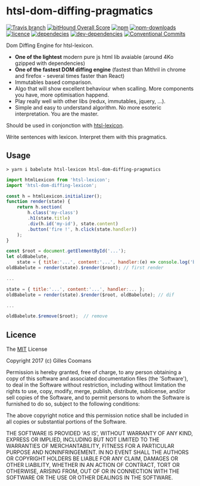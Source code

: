 # htsl-dom-diffing-pragmatics

[![Travis branch](https://img.shields.io/travis/nomocas/htsl-dom-diffing-pragmatics/master.svg)](https://travis-ci.org/nomocas/htsl-dom-diffing-pragmatics)
[![bitHound Overall Score](https://www.bithound.io/github/nomocas/htsl-dom-diffing-pragmatics/badges/score.svg)](https://www.bithound.io/github/nomocas/htsl-dom-diffing-pragmatics)
[![npm](https://img.shields.io/npm/v/htsl-dom-diffing-pragmatics.svg)]()
[![npm-downloads](https://img.shields.io/npm/dm/htsl-dom-diffing-pragmatics.svg)]()
[![licence](https://img.shields.io/npm/l/htsl-dom-diffing-pragmatics.svg)](https://spdx.org/licenses/MIT)
[![dependecies](https://img.shields.io/david/nomocas/htsl-dom-diffing-pragmatics.svg)]()
[![dev-dependencies](https://img.shields.io/david/dev/nomocas/htsl-dom-diffing-pragmatics.svg)]()
[![Conventional Commits](https://img.shields.io/badge/Conventional%20Commits-1.0.0-yellow.svg)](https://conventionalcommits.org)

Dom Diffing Engine for htsl-lexicon.

- __One of the lightest__ modern pure js html lib avaiable (around 4Ko gzipped with dependencies) 
- __One of the fastest DOM diffing engine__ (fastest than Mithril in chrome and firefox - several times faster than React)
- Immutables based comparison. 
- Algo that will show excellent behaviour when scalling. More components you have, more optimisation happend.
- Play really well with other libs (redux, immutables, jquery, ...).
- Simple and easy to understand algorithm. No more esoteric interpretation. You are the master.


Should be used in conjonction with [htsl-lexicon](https://github.com/nomocas/htsl-lexicon).

Write sentences with lexicon. Interpret them with this pragmatics.

## Usage
```
> yarn i babelute htsl-lexicon htsl-dom-diffing-pragmatics
```


```javascript
import htmlLexicon from 'htsl-lexicon';
import 'htsl-dom-diffing-lexicon';

const h = htmlLexicon.initializer();
function render(state) {
	return h.section(
		h.class('my-class')
		.h1(state.title)
		.div(h.id('my-id'), state.content)
		.button('fire !', h.click(state.handler))
	);
}

const $root = document.getElementById('...');
let oldBabelute,
	state = { title:'...', content:'...', handler:(e) => console.log('bouh', e) };
oldBabelute = render(state).$render($root); // first render

...

state = { title:'...', content:'...', handler:... };
oldBabelute = render(state).$render($root, oldBabelute); // dif

...

oldBabelute.$remove($root);  // remove

```

## Licence

The [MIT](http://opensource.org/licenses/MIT) License

Copyright 2017 (c) Gilles Coomans

Permission is hereby granted, free of charge, to any person obtaining a copy of this software and associated documentation files (the 'Software'), to deal in the Software without restriction, including without limitation the rights to use, copy, modify, merge, publish, distribute, sublicense, and/or sell copies of the Software, and to permit persons to whom the Software is furnished to do so, subject to the following conditions:

The above copyright notice and this permission notice shall be included in all copies or substantial portions of the Software.

THE SOFTWARE IS PROVIDED 'AS IS', WITHOUT WARRANTY OF ANY KIND, EXPRESS OR IMPLIED, INCLUDING BUT NOT LIMITED TO THE WARRANTIES OF MERCHANTABILITY, FITNESS FOR A PARTICULAR PURPOSE AND NONINFRINGEMENT. IN NO EVENT SHALL THE AUTHORS OR COPYRIGHT HOLDERS BE LIABLE FOR ANY CLAIM, DAMAGES OR OTHER LIABILITY, WHETHER IN AN ACTION OF CONTRACT, TORT OR OTHERWISE, ARISING FROM, OUT OF OR IN CONNECTION WITH THE SOFTWARE OR THE USE OR OTHER DEALINGS IN THE SOFTWARE.

